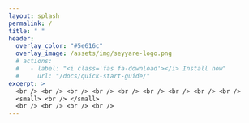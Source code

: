 ```yaml
---
layout: splash
permalink: /
title: " "
header:
  overlay_color: "#5e616c"
  overlay_image: /assets/img/seyyare-logo.png
  # actions:
  #   - label: "<i class='fas fa-download'></i> Install now"
  #     url: "/docs/quick-start-guide/"
excerpt: >
  <br /> <br /> <br /> <br /> <br /> <br /> <br /> <br /> <br />
  <small> <br /> </small>
  <br /> <br /> <br /> <br />
---
```

